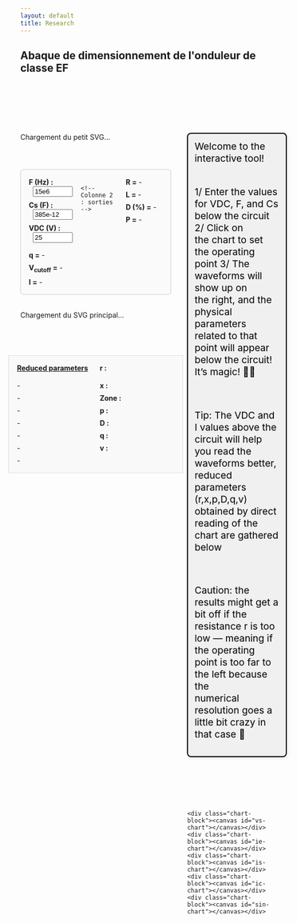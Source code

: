 ```yaml
---
layout: default
title: Research
---
```


## Abaque de dimensionnement de l'onduleur de classe EF

<br><br>
<br><br>

<style>
  .container {
    display: flex;
    gap: 2rem;
    margin-top: 2rem;
    align-items: flex-start;
  }

  #left-panel {
  width: 60%;
  display: flex;
  flex-direction: column;
  align-items: center;
  gap: 0.5rem;
}



  #svg-wrapper, #small-svg-wrapper {
    margin-bottom: 3rem;
    border: none;
    width: 100%;
  }

  svg {
    display: block;
    width: 100%;
    height: auto;
  }

  #info-panel {
    background: #f9f9f9;
    padding: 1rem;
    border: 1px solid #ddd;
    display: grid;
    grid-template-columns: repeat(2, minmax(150px, 1fr));
    gap: 0.5rem 1rem;
    margin-top: 1rem;
  }

  .info-label {
    font-weight: bold;
  }

  #right-panel {
  width: 40%;
  display: flex;
  flex-direction: column;
  gap: 0;
}

  #top-text {
    font-size: 1.2rem;
    color: #000;
    margin-bottom: 4rem;
    white-space: pre-line;
    width: 100% !important;
    height: auto !important;
    border: 2px solid black;
    padding: 0.8rem;
    background-color: #f0f0f0;
    border-radius: 8px;
    box-shadow: 2px 2px 6px rgba(0, 0, 0, 0.1);
  }

  .chart-block canvas {
  width: 100% !important;
  height: auto !important;
  aspect-ratio: 3 / 1; /* ou 2 / 1 selon ton design */
}



  .dot {
    fill: red;
    stroke: black;
    stroke-width: 1px;
  }
</style>

<div class="container">
  <div id="left-panel">
  <div id="small-svg-wrapper">Chargement du petit SVG...</div>

  <div id="input-vars" style="margin-bottom: 1.5rem; border: 1px solid #ccc; padding: 1rem; border-radius: 6px; max-width: 600px; background: #fafafa; display: grid; grid-template-columns: 1fr 1fr 1fr; gap: 1rem;">
    <!-- Colonne 1 : entrées -->
    <div>
      <div style="margin-bottom: 0.5rem;">
        <label for="F-input" style="font-weight: bold;">F (Hz) :</label>
        <input id="F-input" type="number" step="any" value="15e6" style="width: 80px; margin-left: 0.5rem;">
      </div>
      <div style="margin-bottom: 0.5rem;">
        <label for="Cs-input" style="font-weight: bold;">Cs (F) :</label>
        <input id="Cs-input" type="number" step="any" value="385e-12" style="width: 80px; margin-left: 0.5rem;">
      </div>
      <div>
        <label for="VDC-input" style="font-weight: bold;">VDC (V) :</label>
        <input id="VDC-input" type="number" step="any" value="25" style="width: 80px; margin-left: 0.5rem;">
      </div>
    </div>

    <!-- Colonne 2 : sorties -->
<div style="display: flex; flex-direction: column; gap: 0.5rem;">
  <div><strong>R =</strong> <span id="r-phys-inline">-</span></div>
  <div><strong>L =</strong> <span id="l-phys-inline">-</span></div>
  <div><strong>D (%) =</strong> <span id="d-inline">-</span></div>
  <div><strong>P =</strong> <span id="p-phys-inline">-</span></div>
</div>

<!-- Colonne 3 : calculs supplémentaires -->
<div style="display: flex; flex-direction: column; gap: 0.5rem;">
  <div><strong>q =</strong> <span id="q-inline">-</span></div>
  <div><strong>V<sub>cutoff</sub> =</strong> <span id="vcutoff-inline">-</span></div>
  <div><strong>I =</strong> <span id="i-phys-inline">-</span></div>
</div>


  </div>

  <div id="svg-wrapper">Chargement du SVG principal...</div>

<div id="info-panel">
  <div style="font-weight: bold; text-decoration: underline; margin-bottom: 10px;">
    Reduced parameters
  </div>
  
  <div class="info-label">r :</div><div id="x-val">-</div>
  <div class="info-label">x :</div><div id="y-val">-</div>
  <div class="info-label">Zone :</div><div id="zone-val">-</div>
  <div class="info-label">p :</div><div id="p-val">-</div>
  <div class="info-label">D :</div><div id="d-val">-</div>
  <div class="info-label">q :</div><div id="q-val">-</div>
  <div class="info-label">v :</div><div id="v-val">-</div>
</div>
</div>


  <div id="right-panel">
    <div id="top-text">Welcome to the interactive tool! 

1/ Enter the values for VDC, F, and Cs below the circuit
2/ Click on the chart to set the operating point
3/ The waveforms will show up on the right, and the physical parameters related to that point will appear below the circuit! It’s magic! 🧙‍♂️

Tip: The VDC and I values above the circuit will help you read the waveforms better, reduced parameters (r,x,p,D,q,v) obtained by direct reading of the chart are gathered below

Caution: the results might get a bit off if the resistance r is too low — meaning if the operating point is too far to the left because the numerical resolution goes a little bit crazy in that case 😬
    </div>

    <div class="chart-block"><canvas id="vs-chart"></canvas></div>
    <div class="chart-block"><canvas id="ie-chart"></canvas></div>
    <div class="chart-block"><canvas id="is-chart"></canvas></div>
    <div class="chart-block"><canvas id="ic-chart"></canvas></div>
    <div class="chart-block"><canvas id="sin-chart"></canvas></div>

  </div>
</div>

<script src="https://cdn.jsdelivr.net/npm/chart.js"></script>
<script>
const PI = Math.PI;

// Précalcul de la frontière
const frontier = Array.from({ length: 500 }, (_, j) => {
  const theta = (j / 499) * PI;
  const r = (1 / PI) * Math.pow(Math.sin(theta), 2);
  const x = (1 / PI) * (theta - Math.sin(theta) * Math.cos(theta));
  return { theta, x, r };
});

function getFrontierR(xTarget) {
  let left = 0, right = frontier.length - 1;
  while (left < right) {
    const mid = Math.floor((left + right) / 2);
    frontier[mid].x < xTarget ? (left = mid + 1) : (right = mid);
  }
  return frontier[left]?.r || 0;
}

function solveZCS(r, x) {
  for (let j = 0; j < 1000; j++) {
    const theta = (j / 999) * PI;
    const sinTh = Math.sin(theta), cosTh = Math.cos(theta);
    const sinTh4 = Math.pow(Math.sin(theta / 2), 4);
    const xTheta = (1 / PI) * (theta - sinTh * cosTh);
    const denom = PI * r + 4 * sinTh4;
    const rTheta = (4 / PI) * ((1 / (4 / denom)) - sinTh4);
    if (Math.abs(xTheta - x) < 0.005 && Math.abs(rTheta - r) < 0.01) {
      const i = 4 / denom;
      const p = (8 * r) / (denom * denom);
      const D = 0.5 - theta / (2 * PI);
      const v = 1 + 2 * (Math.cos(theta) - 1) / denom;
      return { p, D, q: 0, v, i, theta, phi: 0 };
    }
  }
  return null;
}

function solveZVS(r, x) {
  for (let j = 0; j < 5000; j++) {
    const theta = (j / 4999) * PI;
    const phiMin = (theta - PI) / 2;
    for (let k = 0; k < 1000; k++) {
      const phi = phiMin + (k / 999) * -phiMin;
      const sinTh = Math.sin(theta);
      const sinTerm = Math.sin(theta - 2 * phi);
      const rTh = (1 / PI) * sinTh * sinTerm;
      const xTh = (1 / PI) * (theta - sinTh * Math.cos(theta - 2 * phi));
      if (Math.abs(rTh - r) < 0.001 && Math.abs(xTh - x) < 0.001) {
        const denom = Math.pow(Math.cos(phi) - Math.cos(phi - theta), 2);
        const p = (2 / PI) * sinTh * sinTerm / denom;
        const q = (1 - Math.cos(phi)) / (1 + Math.cos(phi - theta));
        const i = Math.sqrt((2 * p) / r);
        const D = 0.5 - theta / (2 * PI);
        return { p, D, q, v: 0, i, theta, phi };
      }
    }
  }
  return null;
}

function drawDot(svg, xPix, yPix) {
  svg.querySelector('.dot')?.remove();
  const dot = document.createElementNS("http://www.w3.org/2000/svg", "circle");
  dot.setAttribute("cx", xPix);
  dot.setAttribute("cy", yPix);
  dot.setAttribute("r", 5);
  dot.setAttribute("class", "dot");
  svg.appendChild(dot);
}

function updateInfoPanel(r, x, distance, zone, res) {
  const set = (id, val) => document.getElementById(id).textContent = val;

  set('x-val', r.toFixed(4));
  set('y-val', x.toFixed(4));
  set('zone-val', zone);
  set('p-val', res ? res.p.toFixed(4) : '-');
  set('d-val', res ? res.D.toFixed(4) : '-');
  set('q-val', res ? res.q.toFixed(4) : '-');
  set('v-val', res ? res.v.toFixed(4) : '-');

  const F = parseFloat(document.getElementById('F-input')?.value);
  const Cs = parseFloat(document.getElementById('Cs-input')?.value);
  const VDC = parseFloat(document.getElementById('VDC-input')?.value);

  if (res && !isNaN(F) && !isNaN(Cs) && !isNaN(VDC)) {
    const Rval = r / (2 * Math.PI * F * Cs);
    const Lval = x / (4 * Math.PI * Math.PI * F * F * Cs);
    const Ival = res.i * 2 * Math.PI * F * Cs * VDC;
    const Pval = res.p * 2 * Math.PI * F * Cs * VDC * VDC;
    const Dpercent = (res.D * 100).toFixed(1) + ' %';
    const Vcutoff = (res.v * 2 * VDC).toFixed(2) + ' V';

    set('r-phys-inline', Rval.toFixed(4) + ' Ω');
    set('l-phys-inline', Lval.toExponential(2) + ' H');
    set('i-phys-inline', Ival.toFixed(3) + ' A');
    set('p-phys-inline', Pval.toFixed(2) + ' W');

    set('d-inline', Dpercent);
    set('q-inline', res.q.toFixed(4));
    set('vcutoff-inline', Vcutoff);
  } else {
    ['r-phys-inline', 'l-phys-inline', 'i-phys-inline', 'p-phys-inline',
     'd-inline', 'q-inline', 'vcutoff-inline'
    ].forEach(id => {
      const el = document.getElementById(id);
      if (el) el.textContent = '-';
    });
  }
}

// Fixe la résolution des canvas une fois
function fixCanvasResolution(canvas) {
  const dpr = window.devicePixelRatio || 1;
  const rect = canvas.getBoundingClientRect();
  canvas.width = rect.width * dpr;
  canvas.height = rect.height * dpr;
  const ctx = canvas.getContext('2d');
  ctx.setTransform(dpr, 0, 0, dpr, 0, 0);
}

function setupCanvases() {
  ['vs-chart', 'ie-chart', 'is-chart', 'ic-chart', 'sin-chart'].forEach(id => {
    const canvas = document.getElementById(id);
    if (canvas) fixCanvasResolution(canvas);
  });
}

// Stockage global des instances Chart.js
const charts = {};

function plotCharts(res) {
  const N = 1000;
  const theta = res.theta;
  const phi = res.phi || 0;
  const i = res.i;

  const data = { vs: [], ie: [], is: [], ic: [], sin: [] };

  for (let k = 0; k <= N; k++) {
    const wt = (k / N) * 4 * PI;
    const wtMod = wt % (2 * PI);
    const sinTerm = Math.sin(wt + phi);

    data.sin.push({ x: wt, y: sinTerm });

    let vsVal = 0;
    if (wtMod > Math.PI - theta && wtMod <= Math.PI) {
      vsVal = -i * (Math.cos(phi - theta) + Math.cos(wtMod + phi));
    } else if (wtMod > Math.PI && wtMod <= 2 * Math.PI - theta) {
      vsVal = 2;
    } else if (wtMod > 2 * Math.PI - theta) {
      vsVal = 2 + i * (Math.cos(phi - theta) - Math.cos(wtMod + phi));
    }
    data.vs.push({ x: wt, y: 0.98 * vsVal });

    data.ie.push({ x: wt, y: (wtMod <= Math.PI - theta || (wtMod > Math.PI && wtMod <= 2 * Math.PI - theta)) ? sinTerm * (wtMod <= Math.PI - theta ? 1 : -1) : 0 });
    data.ic.push({ x: wt, y: (wtMod > Math.PI - theta && wtMod <= Math.PI || wtMod > 2 * Math.PI - theta) ? sinTerm : 0 });
    data.is.push({ x: wt, y: (wtMod <= Math.PI - theta) ? 0.98 * 2 * sinTerm : 0 });
  }

  const chartParams = {
    vs: { label: 'vs(ωt) / VDC', color: 'blue' },
    ie: { label: 'ie(ωt) / I', color: 'red' },
    is: { label: 'is(ωt) / I', color: 'green' },
    ic: { label: 'iC(ωt) / I', color: 'orange' },
    sin: { label: 'i(ωt) / I', color: 'purple' }
  };

  const formatPi = val => {
    const n = val / PI;
    const rounded = Math.round(n);
    return Math.abs(n - rounded) < 0.05 ? (rounded === 0 ? '0' : `${rounded === 1 ? '' : rounded}π`) : '';
  };

  for (const [key, { label, color }] of Object.entries(chartParams)) {
    const ctx = document.getElementById(`${key}-chart`).getContext('2d');

    const config = {
      type: 'line',
      data: {
        datasets: [{
          label,
          data: data[key],
          borderColor: color,
          borderWidth: 2,
          pointRadius: 0,
          fill: false,
          tension: 0
        }]
      },
      options: {
        responsive: false,
        plugins: { legend: { display: false } },
        scales: {
          x: {
            type: 'linear',
            min: 0,
            max: 4 * PI,
            ticks: { stepSize: PI, callback: formatPi, font:{size: 20} },
            title: { display: key === 'sin', text: 'ωt (rad)', font:{size: 20} }
          },
          y: {
            min: -2,
            max: 2,
            title: { display: true, text: label, font:{size: 20} },
            ticks: {
              values: [-2, -1, 0, 1, 2],
              callback: v => v, font:{size: 20}
            }
          }
        }
      }
    };

    if (charts[key]) {
      charts[key].data.datasets[0].data = data[key];
      charts[key].update();
    } else {
      charts[key] = new Chart(ctx, config);
    }
  }
}

// Initialisation : fixer résolution une fois au chargement
window.addEventListener('load', () => {
  setupCanvases();
});

// Chargement des SVG et gestion des clics
fetch('/assets/img/circuit_EF.svg')
  .then(res => res.text())
  .then(svg => document.getElementById('small-svg-wrapper').innerHTML = svg)
  .catch(() => document.getElementById('small-svg-wrapper').textContent = 'Erreur de chargement du petit SVG.');

fetch('/assets/img/chart_EF.svg')
  .then(res => res.text())
  .then(svgText => {
    const wrapper = document.getElementById('svg-wrapper');
    wrapper.innerHTML = svgText;
    const svg = wrapper.querySelector('svg');
    svg.setAttribute('id', 'mysvg');

    // Récupération des champs input
const FInput = document.getElementById('F-input');
const CsInput = document.getElementById('Cs-input');
const VDCInput = document.getElementById('VDC-input');


    svg.addEventListener('click', evt => {
      const pt = svg.createSVGPoint();
      pt.x = evt.clientX;
      pt.y = evt.clientY;
      const svgPoint = pt.matrixTransform(svg.getScreenCTM().inverse());
      const [xPix, yPix] = [svgPoint.x, svgPoint.y];

      const r = 0.000531 * xPix - 0.1078;
      const x = -0.001022 * yPix + 1.0918;
      const dist = Math.sqrt(r * r + x * x);

      drawDot(svg, xPix, yPix);

      // Lire les valeurs des champs
const F = parseFloat(FInput.value);
const Cs = parseFloat(CsInput.value);
const VDC = parseFloat(VDCInput.value);
console.log('Valeurs utilisateur :', { F, Cs, VDC });


      let zone = 'Hors zone', res = null;
      if (r >= 0 && r <= 2 / PI && x >= 0 && x <= 1) {
        const rFrontier = getFrontierR(x);
        if (r < rFrontier) {
          zone = 'ZVS';
          res = solveZVS(r, x);
        } else {
          zone = 'ZCS';
          res = solveZCS(r, x);
        }
      }

      updateInfoPanel(r, x, dist, zone, res);
      if (res) plotCharts(res);
    });
  })
  .catch(err => {
    document.getElementById('svg-wrapper').textContent = 'Erreur de chargement du SVG principal.';
    console.error("Erreur SVG:", err);
  });
</script>
